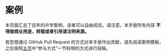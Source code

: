 # 案例

本页面汇总了往年的升学案例，读者可以自由阅览。请注意，本手册所有内容 **不得做商业用途，转载或者引用请注明来源。**

若您想通过 GitHub Pull Request 的方式对本手册作出贡献，请先阅读案例模板，之后按照[主页](../index.md)中“参与方式”一节标明的方式进行投稿。

